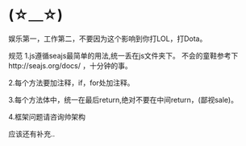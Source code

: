 (☆＿☆)
========
娱乐第一，工作第二，不要因为这个影响到你打LOL，打Dota。

规范
1.js遵循seajs最简单的用法,统一丢在js文件夹下。
不会的童鞋参考下http://seajs.org/docs/
，十分钟的事。

2.每个方法要加注释，if，for处加注释。

3.每个方法体中，统一在最后return,绝对不要在中间return，(鄙视sale)。

4.框架问题请咨询帅架构

应该还有补充..
